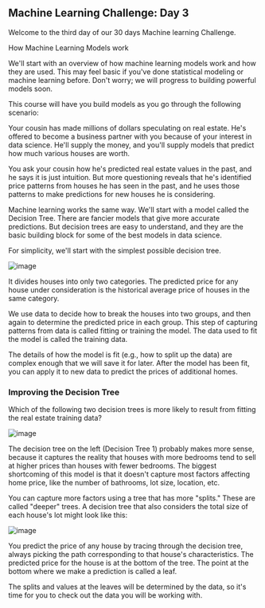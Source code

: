 
## Machine Learning Challenge: Day 3
Welcome to the third day of our 30 days Machine learning Challenge.


How Machine Learning Models work

We'll start with an overview of how machine learning models work and how they are used. This may feel basic if you've done statistical modeling or machine learning before. Don't worry; we will progress to building powerful models soon.


This course will have you build models as you go through the following scenario:


Your cousin has made millions of dollars speculating on real estate. He's offered to become a business partner with you because of your interest in data science. He'll supply the money, and you'll supply models that predict how much various houses are worth.


You ask your cousin how he's predicted real estate values in the past, and he says it is just intuition. But more questioning reveals that he's identified price patterns from houses he has seen in the past, and he uses those patterns to make predictions for new houses he is considering.


Machine learning works the same way. We'll start with a model called the Decision Tree. There are fancier models that give more accurate predictions. But decision trees are easy to understand, and they are the basic building block for some of the best models in data science.


For simplicity, we'll start with the simplest possible decision tree.


![image](https://user-images.githubusercontent.com/93423367/212133286-771b3c9f-9b62-4b1c-b38f-354c91c53d9c.png)


It divides houses into only two categories. The predicted price for any house under consideration is the historical average price of houses in the same category.


We use data to decide how to break the houses into two groups, and then again to determine the predicted price in each group. This step of capturing patterns from data is called fitting or training the model. The data used to fit the model is called the training data.


The details of how the model is fit (e.g., how to split up the data) are complex enough that we will save it for later. After the model has been fit, you can apply it to new data to predict the prices of additional homes.


### Improving the Decision Tree
Which of the following two decision trees is more likely to result from fitting the real estate training data?



![image](https://user-images.githubusercontent.com/93423367/212133382-d67b9a8e-919e-49ce-a1aa-a1956a381449.png)

The decision tree on the left (Decision Tree 1) probably makes more sense, because it captures the reality that houses with more bedrooms tend to sell at higher prices than houses with fewer bedrooms. The biggest shortcoming of this model is that it doesn't capture most factors affecting home price, like the number of bathrooms, lot size, location, etc.


You can capture more factors using a tree that has more "splits." These are called "deeper" trees. A decision tree that also considers the total size of each house's lot might look like this:

![image](https://user-images.githubusercontent.com/93423367/212133472-8e97840f-9cfe-4c0d-9f62-c2417435bd29.png)

You predict the price of any house by tracing through the decision tree, always picking the path corresponding to that house's characteristics. The predicted price for the house is at the bottom of the tree. The point at the bottom where we make a prediction is called a leaf.


The splits and values at the leaves will be determined by the data, so it's time for you to check out the data you will be working with.


